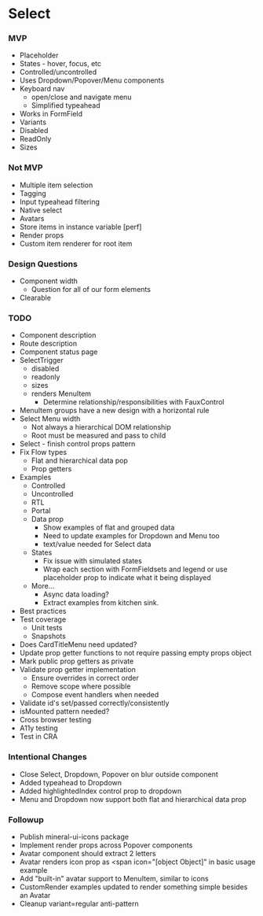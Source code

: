 # Select

### MVP

* Placeholder
* States - hover, focus, etc
* Controlled/uncontrolled
* Uses Dropdown/Popover/Menu components
* Keyboard nav
  * open/close and navigate menu
  * Simplified typeahead
* Works in FormField
* Variants
* Disabled
* ReadOnly
* Sizes


### Not MVP

* Multiple item selection
* Tagging
* Input typeahead filtering
* Native select
* Avatars
* Store items in instance variable [perf]
* Render props
* Custom item renderer for root item


### Design Questions

* Component width
  * Question for all of our form elements
* Clearable


### TODO

* Component description
* Route description
* Component status page
* SelectTrigger
  * disabled
  * readonly
  * sizes
  * renders MenuItem
    * Determine relationship/responsibilities with FauxControl
* MenuItem groups have a new design with a horizontal rule
* Select Menu width
  * Not always a hierarchical DOM relationship
  * Root must be measured and pass to child
* Select - finish control props pattern
* Fix Flow types
  * Flat and hierarchical data pop
  * Prop getters
* Examples
  * Controlled
  * Uncontrolled
  * RTL
  * Portal
  * Data prop
    * Show examples of flat and grouped data
    * Need to update examples for Dropdown and Menu too
    * text/value needed for Select data
  * States
    * Fix issue with simulated states
    * Wrap each section with FormFieldsets and legend or use placeholder prop to indicate what it being displayed
  * More...
    * Async data loading?
    * Extract examples from kitchen sink.
* Best practices
* Test coverage
  * Unit tests
  * Snapshots
* Does CardTitleMenu need updated?
* Update prop getter functions to not require passing empty props object
* Mark public prop getters as private
* Validate prop getter implementation
  * Ensure overrides in correct order
  * Remove scope where possible
  * Compose event handlers when needed
* Validate id's set/passed correctly/consistently
* isMounted pattern needed?
* Cross browser testing
* A11y testing
* Test in CRA


### Intentional Changes

* Close Select, Dropdown, Popover on blur outside component
* Added typeahead to Dropdown
* Added highlightedIndex control prop to dropdown
* Menu and Dropdown now support both flat and hierarchical data prop

### Followup

* Publish mineral-ui-icons package
* Implement render props across Popover components
* Avatar component should extract 2 letters
* Avatar renders icon prop as <span icon="[object Object]" in basic usage example
* Add "built-in" avatar support to MenuItem, similar to icons
* CustomRender examples updated to render something simple besides an Avatar
* Cleanup variant=regular anti-pattern
